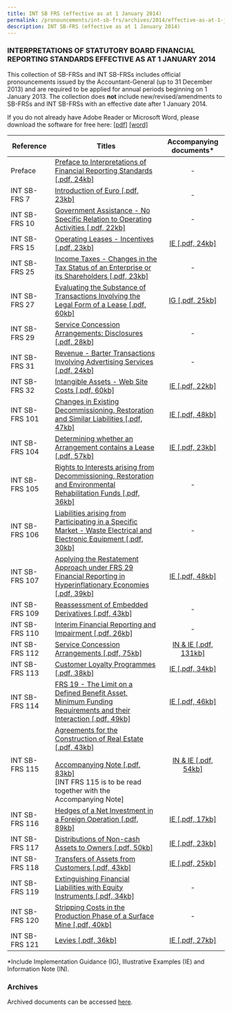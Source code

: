 ```yaml
---
title: INT SB FRS (effective as at 1 January 2014)
permalink: /pronouncements/int-sb-frs/archives/2014/effective-as-at-1-january-2014/
description: INT SB-FRS (effective as at 1 January 2014)
---
```

### INTERPRETATIONS OF STATUTORY BOARD FINANCIAL REPORTING STANDARDS EFFECTIVE AS AT 1 JANUARY 2014

  

This collection of SB-FRSs and INT SB-FRSs includes official pronouncements issued by the Accountant-General (up to 31 December 2013) and are required to be applied for annual periods beginning on 1 January 2013. The collection does **not** include new/revised/amendments to SB-FRSs and INT SB-FRSs with an effective date after 1 January 2014.

If you do not already have Adobe Reader or Microsoft Word, please download the software for free here: [\[pdf\]](http://www.adobe.com/products/acrobat/readstep2.html) [\[word\]](http://www.microsoft.com/downloads/details.aspx?FamilyID=95e24c87-8732-48d5-8689-ab826e7b8fdf&DisplayLang=en)

| Reference | Titles | Accompanying documents\* |
| --- | --- | :-: |
| Preface | [Preface to Interpretations of Financial Reporting Standards [.pdf, 24kb]](/files/Docs/Default%20Source/Int%20Sb%20Frs/Effective%20As%20At%201%20January%202014/int_sb-frs_preface.pdf) | - |
| INT SB-FRS 7 | [Introduction of Euro [.pdf, 23kb]](/files/Docs/Default%20Source/Int%20Sb%20Frs/Effective%20As%20At%201%20January%202014/int_sb-frs_7_2014.pdf) | - |
| INT SB-FRS 10 | [Government Assistance - No Specific Relation to Operating Activities [.pdf, 22kb]](/files/Docs/Default%20Source/Int%20Sb%20Frs/Effective%20As%20At%201%20January%202014/int_sb-frs_10_2014.pdf) | - |
| INT SB-FRS 15 | [Operating Leases - Incentives [.pdf, 23kb]](/files/Docs/Default%20Source/Int%20Sb%20Frs/Effective%20As%20At%201%20January%202014/int_sb-frs_15_2014.pdf) | [IE [.pdf, 24kb]](/files/Docs/Default%20Source/Int%20Sb%20Frs/Effective%20As%20At%201%20January%202014/int_sb-frs_15_ie_2014.pdf) |
| INT SB-FRS 25 | [Income Taxes - Changes in the Tax Status of an Enterprise or its Shareholders [.pdf, 23kb]](/files/Docs/Default%20Source/Int%20Sb%20Frs/Effective%20As%20At%201%20January%202014/int_sb-frs_25_2014.pdf) | - |
| INT SB-FRS 27 | [Evaluating the Substance of Transactions Involving the Legal Form of a Lease [.pdf, 60kb]](/files/Docs/Default%20Source/Int%20Sb%20Frs/Effective%20As%20At%201%20January%202014/int_sb-frs_27_2014.pdf) | [IG [.pdf, 25kb]](/files/Docs/Default%20Source/Int%20Sb%20Frs/Effective%20As%20At%201%20January%202014/int_sb-frs_27_ig_2014.pdf) |
| INT SB-FRS 29 | [Service Concession Arrangements: Disclosures [.pdf, 28kb]](/files/Docs/Default%20Source/Int%20Sb%20Frs/Effective%20As%20At%201%20January%202014/int_sb-frs_29_2014.pdf) | - |
| INT SB-FRS 31 | [	Revenue - Barter Transactions Involving Advertising Services [.pdf, 24kb]](/files/Docs/Default%20Source/Int%20Sb%20Frs/Effective%20As%20At%201%20January%202014/int_sb-frs_31_2014.pdf) | - |
| INT SB-FRS 32 | [Intangible Assets - Web Site Costs [.pdf, 60kb]](/files/Docs/Default%20Source/Int%20Sb%20Frs/Effective%20As%20At%201%20January%202014/int_sb-frs_32_2014.pdf) | [IE [.pdf, 22kb]](/files/Docs/Default%20Source/Int%20Sb%20Frs/Effective%20As%20At%201%20January%202014/int_sb-frs_32_ie_2014.pdf) |
| INT SB-FRS 101 | [Changes in Existing Decommissioning, Restoration and Similar Liabilities [.pdf, 47kb]](/files/Docs/Default%20Source/Int%20Sb%20Frs/Effective%20As%20At%201%20January%202014/int_sb-frs_101_2014.pdf) | [IE [.pdf, 48kb]](/files/Docs/Default%20Source/Int%20Sb%20Frs/Effective%20As%20At%201%20January%202014/int_sb-frs_101_ie_2014.pdf) |
| INT SB-FRS 104 | [Determining whether an Arrangement contains a Lease [.pdf, 57kb]](/files/Docs/Default%20Source/Int%20Sb%20Frs/Effective%20As%20At%201%20January%202014/int_sb-frs_104_2014.pdf) | [IE [.pdf, 23kb]](/files/Docs/Default%20Source/Int%20Sb%20Frs/Effective%20As%20At%201%20January%202014/int_sb-frs_104_ie_2014.pdf) |
| INT SB-FRS 105 | [Rights to Interests arising from Decommissioning, Restoration and Environmental Rehabilitation Funds [.pdf, 36kb]](/files/Docs/Default%20Source/Int%20Sb%20Frs/Effective%20As%20At%201%20January%202014/int_sb-frs_105_2014.pdf) | - |
| INT SB-FRS 106 | [Liabilities arising from Participating in a Specific Market - Waste Electrical and Electronic Equipment [.pdf, 30kb]](/files/Docs/Default%20Source/Int%20Sb%20Frs/Effective%20As%20At%201%20January%202014/int_sb-frs_106_2014.pdf) | - |
| INT SB-FRS 107 | [Applying the Restatement Approach under FRS 29 Financial Reporting in Hyperinflationary Economies [.pdf, 39kb]](/files/Docs/Default%20Source/Int%20Sb%20Frs/Effective%20As%20At%201%20January%202014/int_sb-frs_107_2014.pdf) | [IE [.pdf, 48kb]](/files/Docs/Default%20Source/Int%20Sb%20Frs/Effective%20As%20At%201%20January%202014/int_sb-frs_107_ie_2014.pdf) |
| INT SB-FRS 109 | [Reassessment of Embedded Derivatives [.pdf, 43kb]](/files/Docs/Default%20Source/Int%20Sb%20Frs/Effective%20As%20At%201%20January%202014/int_sb-frs_109_2014.pdf) | - |
| INT SB-FRS 110 | [Interim Financial Reporting and Impairment [.pdf, 26kb]](/files/Docs/Default%20Source/Int%20Sb%20Frs/Effective%20As%20At%201%20January%202014/int_sb-frs_110_2014.pdf) | - |
| INT SB-FRS 112 | [Service Concession Arrangements [.pdf, 75kb]](/files/Docs/Default%20Source/Int%20Sb%20Frs/Effective%20As%20At%201%20January%202014/int_sb-frs_112_2014.pdf) | [IN & IE [.pdf, 131kb]](/files/Docs/Default%20Source/Int%20Sb%20Frs/Effective%20As%20At%201%20January%202014/int_sb-frs_112_inie_2014.pdf) |
| INT SB-FRS 113 | [Customer Loyalty Programmes [.pdf, 38kb]](/files/Docs/Default%20Source/Int%20Sb%20Frs/Effective%20As%20At%201%20January%202014/int_sb-frs_113_2014.pdf) | [IE [.pdf, 34kb]](/files/Docs/Default%20Source/Int%20Sb%20Frs/Effective%20As%20At%201%20January%202014/int_sb-frs_113_ie_2014.pdf) |
| INT SB-FRS 114 | [FRS 19 - The Limit on a Defined Benefit Asset, Minimum Funding Requirements and their Interaction [.pdf, 49kb]](/files/Docs/Default%20Source/Int%20Sb%20Frs/Effective%20As%20At%201%20January%202014/int_sb-frs_114_2014.pdf) | [IE [.pdf, 46kb]](/files/Docs/Default%20Source/Int%20Sb%20Frs/Effective%20As%20At%201%20January%202014/int_sb-frs_114_ie_2014.pdf) |
| INT SB-FRS 115 | [Agreements for the Construction of Real Estate [.pdf, 43kb]](/files/Docs/Default%20Source/Int%20Sb%20Frs/Effective%20As%20At%201%20January%202014/int_sb-frs_115_2014.pdf)<br><br>[Accompanying Note [.pdf, 83kb]](/files/Docs/Default%20Source/Int%20Sb%20Frs/Effective%20As%20At%201%20January%202014/int_sb-frs_115_an_2013.pdf)<br>\[INT FRS 115 is to be read together with the Accompanying Note\] | [IN & IE [.pdf, 54kb]](/files/Docs/Default%20Source/Int%20Sb%20Frs/Effective%20As%20At%201%20January%202014/int_sb-frs_115_in_ie_2014.pdf) |
| INT SB-FRS 116 | [Hedges of a Net Investment in a Foreign Operation [.pdf, 89kb]](/files/Docs/Default%20Source/Int%20Sb%20Frs/Effective%20As%20At%201%20January%202014/int_sb-frs_116_2014.pdf) | [IE [.pdf, 17kb]](/files/Docs/Default%20Source/Int%20Sb%20Frs/Effective%20As%20At%201%20January%202014/int_sb-frs_116_ie_2014.pdf) |
| INT SB-FRS 117 | [Distributions of Non-cash Assets to Owners [.pdf, 50kb]](/files/Docs/Default%20Source/Int%20Sb%20Frs/Effective%20As%20At%201%20January%202014/int_sb-frs_117_2014.pdf) | [IE [.pdf, 23kb]](/files/Docs/Default%20Source/Int%20Sb%20Frs/Effective%20As%20At%201%20January%202014/int_sb-frs_117_ie_2014.pdf) |
| INT SB-FRS 118 | [Transfers of Assets from Customers [.pdf, 43kb]](/files/Docs/Default%20Source/Int%20Sb%20Frs/Effective%20As%20At%201%20January%202014/int_sb-frs_118_2014.pdf) | [IE [.pdf, 25kb]](/files/Docs/Default%20Source/Int%20Sb%20Frs/Effective%20As%20At%201%20January%202014/int_sb-frs_118_ie_2014.pdf) |
| INT SB-FRS 119 | [Extinguishing Financial Liabilities with Equity Instruments [.pdf, 34kb]](/files/Docs/Default%20Source/Int%20Sb%20Frs/Effective%20As%20At%201%20January%202014/int_sb-frs_119_2014.pdf) | - |
| INT SB-FRS 120 | [Stripping Costs in the Production Phase of a Surface Mine [.pdf, 40kb]](/files/Docs/Default%20Source/Int%20Sb%20Frs/Effective%20As%20At%201%20January%202014/int_sb-frs_120_2014.pdf) | - |
| INT SB-FRS 121 | [Levies [.pdf, 36kb]](/files/Docs/Default%20Source/Int%20Sb%20Frs/Effective%20As%20At%201%20January%202014/int_sb-frs_121_2014.pdf) | [IE [.pdf, 27kb]](/files/Docs/Default%20Source/Int%20Sb%20Frs/Effective%20As%20At%201%20January%202014/int_sb-frs_121_ie_2014.pdf) |

  
\*Include Implementation Guidance (IG), Illustrative Examples (IE) and Information Note (IN).

  

### Archives 

Archived documents can be accessed [here](/pronouncements/interpretations-of-sb-frs/archives/).
